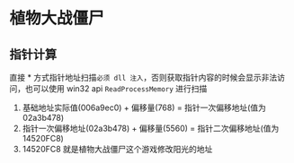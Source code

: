 # 植物大战僵尸

## 指针计算

直接 \* 方式指针地址扫描`必须 dll 注入`，否则获取指针内容的时候会显示非法访问，也可以使用 win32 api `ReadProcessMemory` 进行扫描

1. 基础地址实际值(006a9ec0) + 偏移量(768) = 指针一次偏移地址(值为 02a3b478)
2. 指针一次偏移地址(02a3b478) + 偏移量(5560) = 指针二次偏移地址(值为 14520FC8)
3. 14520FC8 就是植物大战僵尸这个游戏修改阳光的地址

